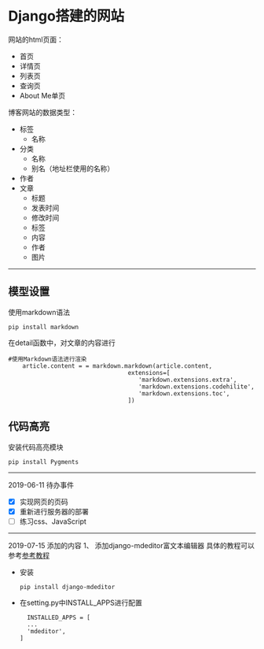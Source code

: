 # Django搭建的网站 #

网站的html页面：
* 首页
* 详情页
* 列表页
* 查询页
* About Me单页

博客网站的数据类型：
* 标签
  * 名称
* 分类
  * 名称
  * 别名（地址栏使用的名称）
* 作者
* 文章
  * 标题
  * 发表时间
  * 修改时间
  * 标签
  * 内容
  * 作者
  * 图片

----
## 模型设置
使用markdown语法
```
pip install markdown
```
在detail函数中，对文章的内容进行
```
#使用Markdown语法进行渲染
    article.content = = markdown.markdown(article.content,
                                  extensions=[
                                     'markdown.extensions.extra',
                                     'markdown.extensions.codehilite',
                                     'markdown.extensions.toc',
                                  ])
```
## 代码高亮
安装代码高亮模块
```
pip install Pygments
```

------
2019-06-11 待办事件
* [x] 实现网页的页码
* [x] 重新进行服务器的部署
* [ ] 练习css、JavaScript

---
2019-07-15 添加的内容
1、 添加django-mdeditor富文本编辑器 
   具体的教程可以参考[参考教程](https://juejin.im/post/5a9d00c2f265da238e0d3a54)
   * 安装
      ```
      pip install django-mdeditor
      ```
   * 在setting.py中INSTALL_APPS进行配置
      ```
        INSTALLED_APPS = [
        ...
        'mdeditor',
      ]
      ```


